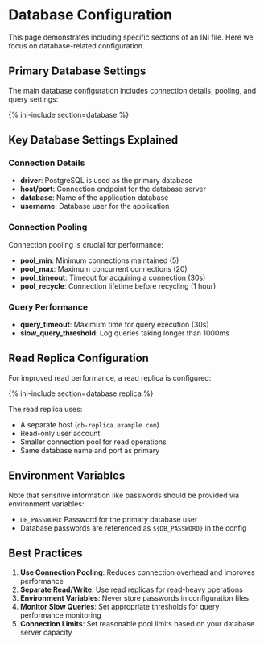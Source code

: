 # Database Configuration

This page demonstrates including specific sections of an INI file. Here we focus on database-related configuration.

## Primary Database Settings

The main database configuration includes connection details, pooling, and query settings:

{% ini-include section=database %}

## Key Database Settings Explained

### Connection Details
- **driver**: PostgreSQL is used as the primary database
- **host/port**: Connection endpoint for the database server
- **database**: Name of the application database
- **username**: Database user for the application

### Connection Pooling
Connection pooling is crucial for performance:

- **pool_min**: Minimum connections maintained (5)
- **pool_max**: Maximum concurrent connections (20)  
- **pool_timeout**: Timeout for acquiring a connection (30s)
- **pool_recycle**: Connection lifetime before recycling (1 hour)

### Query Performance
- **query_timeout**: Maximum time for query execution (30s)
- **slow_query_threshold**: Log queries taking longer than 1000ms

## Read Replica Configuration

For improved read performance, a read replica is configured:

{% ini-include section=database.replica %}

The read replica uses:
- A separate host (`db-replica.example.com`)
- Read-only user account
- Smaller connection pool for read operations
- Same database name and port as primary

## Environment Variables

Note that sensitive information like passwords should be provided via environment variables:
- `DB_PASSWORD`: Password for the primary database user
- Database passwords are referenced as `${DB_PASSWORD}` in the config

## Best Practices

1. **Use Connection Pooling**: Reduces connection overhead and improves performance
2. **Separate Read/Write**: Use read replicas for read-heavy operations
3. **Environment Variables**: Never store passwords in configuration files
4. **Monitor Slow Queries**: Set appropriate thresholds for query performance monitoring
5. **Connection Limits**: Set reasonable pool limits based on your database server capacity